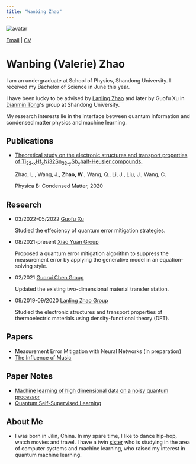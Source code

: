 ```yaml
---
title: "Wanbing Zhao"
---
```


![avatar](https://raw.github.com/wanbingzhao/wanbingzhao.github.io/main/wbzhao.jpg)

[Email](https://mail.google.com/mail/u/0/?fs=1&tf=cm&source=mailto&to=bingoostars@gmail.com) \| [CV](https://drive.google.com/file/d/1dbXR6mgzVwU3Npg7L73yuymmB8b4jvkx/view?usp=share_link)

# Wanbing (Valerie) Zhao

I am an undergraduate at School of Physics, Shandong University. I received my Bachelor of Science in June this year. 

I have been lucky to be advised by [Lanling Zhao](https://faculty.sdu.edu.cn/zhaolanling/en/index.htm) and later by Guofu Xu in [Dianmin Tong](https://www.researchgate.net/profile/Dianmin-Tong)'s group at Shandong University.

<!-- I've also visited [Guorui Chen](https://scholar.google.com/citations?user=1vAbo0oAAAAJ&hl=zh-CN)'s group at Shanhai Jiaotong University, and [Xiao Yuan](http://cfcs.pku.edu.cn/english/people/faculty/xiaoyuan/index.htm)'s group at Peking University. -->

My research interests lie in the interface between quantum information and condensed matter physics and machine learning. <!--My motivation is to xxx.--> 

<!--## News-->

<!-- - [March 2021]-->

## Publications

- [Theoretical study on the electronic structures and transport properties of Ti<sub>32-x</sub>Hf<sub>x</sub>Ni32Sn<sub>32-y</sub>Sb<sub>y</sub>half-Heusler compounds.](https://www.sciencedirect.com/science/article/abs/pii/S092145262030394X)

  Zhao, L., Wang, J., **Zhao, W.**, Wang, Q., Li, J., Liu, J., Wang, C.

  Physica B: Condensed Matter, 2020

## Research
<!--- 06/2022-present  [Daniel Lidar Group](http://qserver.usc.edu/blog/2016/02/daniel-lidar/) 

     Investigating a new quantum algorithm - quantum annealer with a driver made out of long-range interactions.!-->

- 03/2022-05/2022  [Guofu Xu](https://faculty.sdu.edu.cn/xuguofu/en/lwcg/662813/list/index.htm)
  
     Studied the effeciency of quantum error mitigation strategies.

- 08/2021-present  [Xiao Yuan Group](http://cfcs.pku.edu.cn/english/people/faculty/xiaoyuan/index.htm)
  
     Proposed a quantum error mitigation algorithm to suppress the measurement error by applying the generative model in an equation-solving style.

- 02/2021    [Guorui Chen Group](https://2d.sjtu.edu.cn/)

     Updated the existing two-dimensional material transfer station.

- 09/2019-09/2020  [Lanling Zhao Group](https://faculty.sdu.edu.cn/zhaolanling/en/index.htm)

     Studied the electronic structures and transport properties of thermoelectric materials using density-functional theory (DFT).

## Papers
- Measurement Error Mitigation with Neural Networks (in preparation)
- [The Influence of Music](https://drive.google.com/file/d/1dKUXeIqX75Y9yWAdef0moNYm0CAfDTKB/view?usp=sharing)

## Paper Notes
- [Machine learning of high dimensional data on a noisy quantum processor](https://drive.google.com/file/d/1JVrfIe8dcfMQ08WaThREQ1kFX8U85mvP/view?usp=sharing)
- [Quantum Self-Supervised Learning](https://docs.google.com/presentation/d/1aTKGMQLXegpj6OgA4Zs9bivxLpxEcaTk/edit?usp=sharing&ouid=115452466567571275021&rtpof=true&sd=true)
## About Me

- I was born in Jilin, China. In my spare time, I like to dance hip-hop, watch movies and travel. I have a twin [sister](https://wy-go.github.io) who is studying in the area of computer systems and machine learning, who raised my interest in quantum machine learning.

